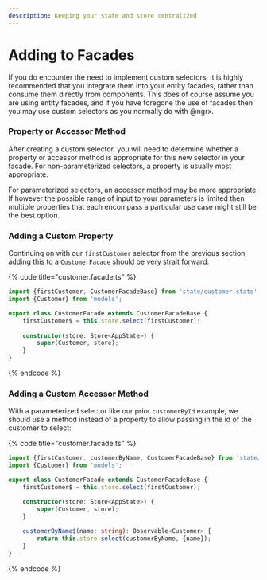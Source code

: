 ```yaml
---
description: Keeping your state and store centralized
---
```


# Adding to Facades

If you do encounter the need to implement custom selectors, it is highly recommended that you integrate them into your entity facades, rather than consume them directly from components. This does of course assume you are using entity facades, and if you have foregone the use of facades then you may use custom selectors as you normally do with @ngrx. 

### Property or Accessor Method

After creating a custom selector, you will need to determine whether a property or accessor method is appropriate for this new selector in your facade. For non-parameterized selectors, a property is usually most appropriate. 

For parameterized selectors, an accessor method may be more appropriate. If however the possible range of input to your parameters is limited then multiple properties that each encompass a particular use case might still be the best option.

### Adding a Custom Property 

Continuing on with our `firstCustomer` selector from the previous section, adding this to a `CustomerFacade` should be very strait forward:

{% code title="customer.facade.ts" %}
```typescript
import {firstCustomer, CustomerFacadeBase} from 'state/customer.state';
import {Customer} from 'models';

export class CustomerFacade extends CustomerFacadeBase {
    firstCustomer$ = this.store.select(firstCustomer);
    
    constructor(store: Store<AppState>) {
        super(Customer, store);
    }
}
```
{% endcode %}

### Adding a Custom Accessor Method

With a parameterized selector like our prior `customerById` example, we should use a method instead of a property to allow passing in the id of the customer to select:

{% code title="customer.facade.ts" %}
```typescript
import {firstCustomer, customerByName, CustomerFacadeBase} from 'state/customer.state';
import {Customer} from 'models';

export class CustomerFacade extends CustomerFacadeBase {
    firstCustomer$ = this.store.select(firstCustomer);

    constructor(store: Store<AppState>) {
        super(Customer, store);
    }
    
    customerByName$(name: string): Observable<Customer> {
        return this.store.select(customerByName, {name});
    }
}
```
{% endcode %}

